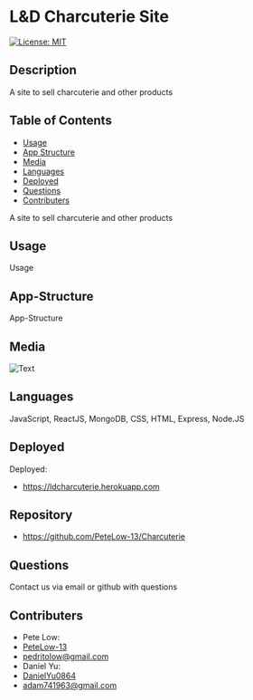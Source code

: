 # L&D Charcuterie Site

[![License: MIT](https://img.shields.io/badge/License-MIT-green.svg)](https://opensource.org/licenses/MIT)

## Description

A site to sell charcuterie and other products

## Table of Contents

- [Usage](#usage)
- [App Structure](#app-structure)
- [Media](#Media)
- [Languages](#languages)
- [Deployed](#Deployed)
- [Questions](#questions)
- [Contributers](#contributers)

A site to sell charcuterie and other products

## Usage

Usage

## App-Structure

App-Structure

## Media

![Text](url)

## Languages

JavaScript, ReactJS, MongoDB, CSS, HTML, Express, Node.JS

## Deployed

Deployed:

- https://ldcharcuterie.herokuapp.com

## Repository

- https://github.com/PeteLow-13/Charcuterie

## Questions

Contact us via email or github with questions

## Contributers

- Pete Low:
- [PeteLow-13](http://github.com/PeteLow-13)
- pedritolow@gmail.com
- Daniel Yu:
- [DanielYu0864](https://github.com/DanielYu0864)
- adam741963@gmail.com
